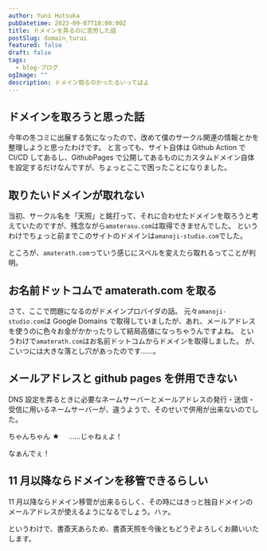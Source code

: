 ```yaml
---
author: Yuni Hutsuka
pubDatetime: 2023-09-07T18:00:00Z
title: ドメインを弄るのに苦労した話
postSlug: domain_turai
featured: false
draft: false
tags:
  - blog-ブログ
ogImage: ""
description: ドメイン取るのかったるいってばよ
---
```


## ドメインを取ろうと思った話

今年の冬コミに出展する気になったので、改めて僕のサークル関連の情報とかを整理しようと思ったわけです。
と言っても、サイト自体は Github Action で CI/CD してあるし、GithubPages で公開してあるものにカスタムドメイン自体を設定するだけなんですが、ちょっとここで困ったことになりました。

## 取りたいドメインが取れない

当初、サークル名を「天照」と銘打って、それに合わせたドメインを取ろうと考えていたのですが、残念ながら`amaterasu.com`は取得できませんでした。
というわけでちょっと前までこのサイトのドメインは`amanoji-studio.com`でした。

ところが、`amaterath.com`っていう感じにスペルを変えたら取れるってことが判明。

## お名前ドットコムで amaterath.com を取る

さて、ここで問題になるのがドメインプロバイダの話。
元々`amanoji-studio.com`は Google Domains で取得していましたが、あれ、メールアドレスを使うのに色々お金がかかったりして結局高値になっちゃうんですよね。
というわけで`amaterath.com`はお名前ドットコムからドメインを取得しました。
が、こいつには大きな落とし穴があったのです……。

## メールアドレスと github pages を併用できない

DNS 設定を弄るときに必要なネームサーバーとメールアドレスの発行・送信・受信に用いるネームサーバーが、違うようで、そのせいで併用が出来ないのでした。

ちゃんちゃん ★ 　……じゃねぇよ！

なぁんでぇ！

## 11 月以降ならドメインを移管できるらしい

11 月以降ならドメイン移管が出来るらしく、その時にはきっと独自ドメインのメールアドレスが使えるようになるでしょう。ハァ。

というわけで、書斎天あらため、書斎天照を今後ともどうぞよろしくお願いいたします。
